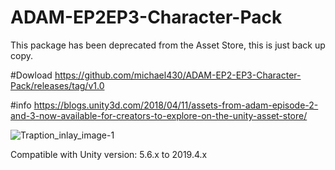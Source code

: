 # ADAM-EP2EP3-Character-Pack
This package has been deprecated from the Asset Store, this is just back up copy.

#Dowload 
https://github.com/michael430/ADAM-EP2-EP3-Character-Pack/releases/tag/v1.0

#info
https://blogs.unity3d.com/2018/04/11/assets-from-adam-episode-2-and-3-now-available-for-creators-to-explore-on-the-unity-asset-store/

![Traption_inlay_image-1](https://blogs.unity3d.com/wp-content/uploads/2018/04/Traption_inlay_image-1.png)

Compatible with Unity version: 5.6.x to 2019.4.x
